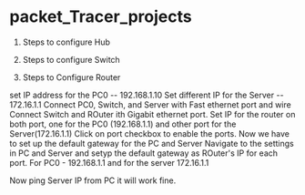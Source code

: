 # packet_Tracer_projects


1. Steps to configure Hub




2.  Steps to configure Switch




3. Steps to Configure Router

set IP address for the PC0  -- 192.168.1.10
Set different IP for the Server -- 172.16.1.1
Connect PC0, Switch, and Server with Fast ethernet port and wire
Connect Switch and ROuter ith Gigabit ethernet port.
Set IP for the router on both port, one for the PC0 (192.168.1.1) and other port for the Server(172.16.1.1)
Click on port checkbox to enable the ports.
Now we have to set up the default gateway for the PC and Server
Navigate to the settings in PC and Server and setyp the default gateway as ROuter's IP for each port.
For PC0 - 192.168.1.1 and for the server 172.16.1.1

Now ping Server IP from PC it will work fine.


